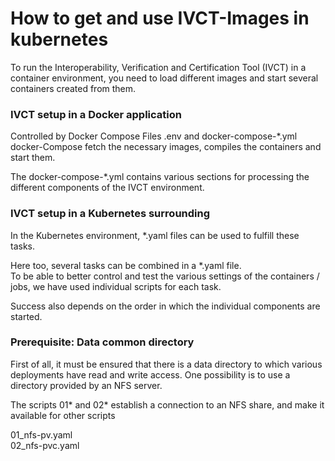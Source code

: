 # How to get and use  IVCT-Images in kubernetes

To run the Interoperability, Verification and Certification Tool (IVCT)   in a container environment, you need to load different images and start several containers created from them.


### IVCT setup in a Docker application
Controlled by Docker Compose Files .env and docker-compose-*.yml
docker-Compose  fetch the necessary images, compiles the containers  and start them.

The docker-compose-*.yml contains various sections for processing the different components of the IVCT environment.


### IVCT setup in a Kubernetes surrounding
In the Kubernetes environment, *.yaml files can be used to fulfill these tasks.

Here too, several tasks can be combined in a *.yaml file.  
To be able to better control and test the various settings of the containers / jobs, we have used individual scripts for each task.

Success also depends on the order in which the individual components are started.


### Prerequisite:  Data common directory

First of all, it must be ensured that there is a data directory to which various deployments have read and write access.
One possibility is to use a directory provided by an NFS server.

The scripts 01* and 02* establish a connection to an NFS share, 
and make it available for other scripts 

01_nfs-pv.yaml  
02_nfs-pvc.yaml
